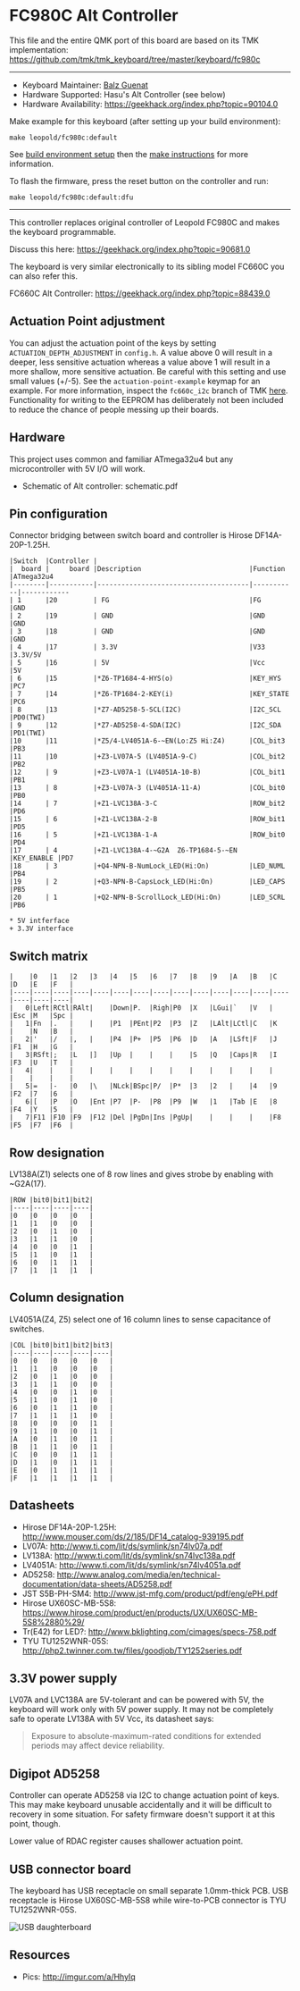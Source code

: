 

FC980C Alt Controller
=====================

This file and the entire QMK port of this board are based on its TMK implementation: <https://github.com/tmk/tmk_keyboard/tree/master/keyboard/fc980c>

------------

- Keyboard Maintainer: [Balz Guenat](https://github.com/BalzGuenat)
- Hardware Supported: Hasu's Alt Controller (see below)
- Hardware Availability: <https://geekhack.org/index.php?topic=90104.0>

Make example for this keyboard (after setting up your build environment):

    make leopold/fc980c:default

See [build environment setup](https://docs.qmk.fm/#/getting_started_build_tools) then the [make instructions](https://docs.qmk.fm/#/getting_started_make_guide) for more information.

To flash the firmware, press the reset button on the controller and run:

    make leopold/fc980c:default:dfu

-----------

This controller replaces original controller of Leopold FC980C and makes the keyboard programmable.

Discuss this here: <https://geekhack.org/index.php?topic=90681.0>

The keyboard is very similar electronically to its sibling model FC660C you can also refer this.

FC660C Alt Controller: <https://geekhack.org/index.php?topic=88439.0>


Actuation Point adjustment
--------------------------
You can adjust the actuation point of the keys by setting `ACTUATION_DEPTH_ADJUSTMENT` in `config.h`.
A value above 0 will result in a deeper, less sensitive actuation whereas a value above 1 will result in a more shallow, more sensitive actuation.
Be careful with this setting and use small values (+/-5).
See the `actuation-point-example` keymap for an example.
For more information, inspect the `fc660c_i2c` branch of TMK [here](https://github.com/tmk/tmk_keyboard/tree/fc660c_i2c).
Functionality for writing to the EEPROM has deliberately not been included to reduce the chance of people messing up their boards.


Hardware
--------
This project uses common and familiar ATmega32u4 but any microcontroller with 5V I/O will work.

- Schematic of Alt controller: schematic.pdf


Pin configuration
-----------------
Connector bridging between switch board and controller is Hirose DF14A-20P-1.25H.

    |Switch  |Controller |
    |  board |     board |Description                           |Function   |ATmega32u4
    |--------|-----------|--------------------------------------|-----------|------------
    | 1      |20         | FG                                   |FG         |GND
    | 2      |19         | GND                                  |GND        |GND
    | 3      |18         | GND                                  |GND        |GND
    | 4      |17         | 3.3V                                 |V33        |3.3V/5V
    | 5      |16         | 5V                                   |Vcc        |5V
    | 6      |15         |*Z6-TP1684-4-HYS(o)                   |KEY_HYS    |PC7
    | 7      |14         |*Z6-TP1684-2-KEY(i)                   |KEY_STATE  |PC6
    | 8      |13         |*Z7-AD5258-5-SCL(I2C)                 |I2C_SCL    |PD0(TWI)
    | 9      |12         |*Z7-AD5258-4-SDA(I2C)                 |I2C_SDA    |PD1(TWI)
    |10      |11         |*Z5/4-LV4051A-6-~EN(Lo:Z5 Hi:Z4)      |COL_bit3   |PB3
    |11      |10         |+Z3-LV07A-5 (LV4051A-9-C)             |COL_bit2   |PB2
    |12      | 9         |+Z3-LV07A-1 (LV4051A-10-B)            |COL_bit1   |PB1
    |13      | 8         |+Z3-LV07A-3 (LV4051A-11-A)            |COL_bit0   |PB0
    |14      | 7         |+Z1-LVC138A-3-C                       |ROW_bit2   |PD6
    |15      | 6         |+Z1-LVC138A-2-B                       |ROW_bit1   |PD5
    |16      | 5         |+Z1-LVC138A-1-A                       |ROW_bit0   |PD4
    |17      | 4         |+Z1-LVC138A-4-~G2A  Z6-TP1684-5-~EN   |KEY_ENABLE |PD7
    |18      | 3         |+Q4-NPN-B-NumLock_LED(Hi:On)          |LED_NUML   |PB4
    |19      | 2         |+Q3-NPN-B-CapsLock_LED(Hi:On)         |LED_CAPS   |PB5
    |20      | 1         |+Q2-NPN-B-ScrollLock_LED(Hi:On)       |LED_SCRL   |PB6

```
* 5V intferface
+ 3.3V interface
```


Switch matrix
-------------

    |    |0   |1   |2   |3   |4   |5   |6   |7   |8   |9   |A   |B   |C   |D   |E   |F   |
    |----|----|----|----|----|----|----|----|----|----|----|----|----|----|----|----|----|
    |   0|Left|RCtl|RAlt|    |Down|P.  |Righ|P0  |X   |LGui|`   |V   |    |Esc |M   |Spc |
    |   1|Fn  |.   |    |    |P1  |PEnt|P2  |P3  |Z   |LAlt|LCtl|C   |K   |    |N   |B   |
    |   2|'   |/   |,   |    |P4  |P+  |P5  |P6  |D   |A   |LSft|F   |J   |F1  |H   |G   |
    |   3|RSft|;   |L   |]   |Up  |    |    |    |S   |Q   |Caps|R   |I   |F3  |U   |T   |
    |   4|    |    |    |    |    |    |    |    |    |    |    |    |    |    |    |    |
    |   5|=   |-   |0   |\   |NLck|BSpc|P/  |P*  |3   |2   |    |4   |9   |F2  |7   |6   |
    |   6|[   |P   |O   |Ent |P7  |P-  |P8  |P9  |W   |1   |Tab |E   |8   |F4  |Y   |5   |
    |   7|F11 |F10 |F9  |F12 |Del |PgDn|Ins |PgUp|    |    |    |    |F8  |F5  |F7  |F6  |


Row designation
---------------
LV138A(Z1) selects one of 8 row lines and gives strobe by enabling with ~G2A(17).

    |ROW |bit0|bit1|bit2|
    |----|----|----|----|
    |0   |0   |0   |0   |
    |1   |1   |0   |0   |
    |2   |0   |1   |0   |
    |3   |1   |1   |0   |
    |4   |0   |0   |1   |
    |5   |1   |0   |1   |
    |6   |0   |1   |1   |
    |7   |1   |1   |1   |


Column designation
------------------
LV4051A(Z4, Z5) select one of 16 column lines to sense capacitance of switches.

    |COL |bit0|bit1|bit2|bit3|
    |----|----|----|----|----|
    |0   |0   |0   |0   |0   |
    |1   |1   |0   |0   |0   |
    |2   |0   |1   |0   |0   |
    |3   |1   |1   |0   |0   |
    |4   |0   |0   |1   |0   |
    |5   |1   |0   |1   |0   |
    |6   |0   |1   |1   |0   |
    |7   |1   |1   |1   |0   |
    |8   |0   |0   |0   |1   |
    |9   |1   |0   |0   |1   |
    |A   |0   |1   |0   |1   |
    |B   |1   |1   |0   |1   |
    |C   |0   |0   |1   |1   |
    |D   |1   |0   |1   |1   |
    |E   |0   |1   |1   |1   |
    |F   |1   |1   |1   |1   |


Datasheets
----------
- Hirose DF14A-20P-1.25H: <http://www.mouser.com/ds/2/185/DF14_catalog-939195.pdf>
- LV07A: <http://www.ti.com/lit/ds/symlink/sn74lv07a.pdf>
- LV138A: <http://www.ti.com/lit/ds/symlink/sn74lvc138a.pdf>
- LV4051A: <http://www.ti.com/lit/ds/symlink/sn74lv4051a.pdf>
- AD5258: <http://www.analog.com/media/en/technical-documentation/data-sheets/AD5258.pdf>
- JST S5B-PH-SM4: <http://www.jst-mfg.com/product/pdf/eng/ePH.pdf>
- Hirose UX60SC-MB-5S8: <https://www.hirose.com/product/en/products/UX/UX60SC-MB-5S8%2880%29/>
- Tr(E42) for LED?: <http://www.bklighting.com/cimages/specs-758.pdf>
- TYU TU1252WNR-05S: <http://php2.twinner.com.tw/files/goodjob/TY1252series.pdf>


3.3V power supply
-----------------
LV07A and LVC138A are 5V-tolerant and can be powered with 5V, the keyboard will work only with 5V power supply. It may not be completely safe to operate LV138A with 5V Vcc, its datasheet says:

> Exposure to absolute-maximum-rated conditions for extended periods may affect device reliability.


Digipot AD5258
--------------
Controller can operate AD5258 via I2C to change actuation point of keys. This may make keyboard unusable accidentally and it will be difficult to recovery in some situation. For safety firmware doesn't support it at this point, though.

Lower value of RDAC register causes shallower actuation point.


USB connector board
-------------------
The keyboard has USB receptacle on small separate 1.0mm-thick PCB. USB receptacle is Hirose UX60SC-MB-5S8 while wire-to-PCB connector is TYU TU1252WNR-05S.

![USB daughterboard](https://i.imgur.com/Nucn6h9.jpg)


Resources
---------
- Pics: <http://imgur.com/a/HhyIq>
